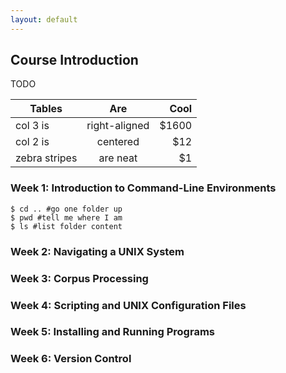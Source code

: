```yaml
---
layout: default
---
```


## Course Introduction

TODO


| Tables        | Are           | Cool  |
| ------------- |:-------------:| -----:|
| col 3 is      | right-aligned | $1600 |
| col 2 is      | centered      |   $12 |
| zebra stripes | are neat      |    $1 |


### Week 1: Introduction to Command-Line Environments

```
$ cd .. #go one folder up
$ pwd #tell me where I am
$ ls #list folder content
```


### Week 2: Navigating a UNIX System

### Week 3: Corpus Processing

### Week 4: Scripting and UNIX Configuration Files

### Week 5: Installing and Running Programs

### Week 6: Version Control
